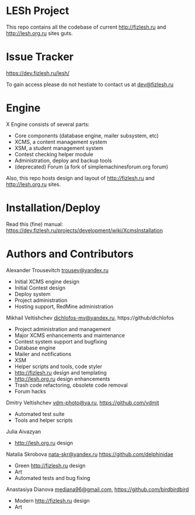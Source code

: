 LESh Project
============
This repo contains all the codebase of current http://fizlesh.ru and
http://lesh.org.ru sites guts.

Issue Tracker
=============
https://dev.fizlesh.ru/lesh/

To gain access please do not hestiate to contact us at dev@fizlesh.ru

Engine
=============
X Engine consists of several parts:

* Core components (database engine, mailer subsystem, etc)
* XCMS, a content management system
* XSM, a student management system
* Contest checking helper module
* Administration, deploy and backup tools
* (deprecated) Forum (a fork of simplemachinesforum.org forum)

Also, this repo hosts design and layout of
http://fizlesh.ru and http://lesh.org.ru sites.

Installation/Deploy
===================
Read this (fine) manual:
https://dev.fizlesh.ru/projects/development/wiki/XcmsInstallation

Authors and Contributors
========================
Alexander Trousevitch <trousev@yandex.ru>
* Initial XCMS engine design
* Initial Contest design
* Deploy system
* Project administration
* Hosting support, RedMine administration

Mikhail Veltishchev <dichlofos-mv@yandex.ru>, https://github/dichlofos
* Project administration and management
* Major XCMS enhancements and maintenance
* Contest system support and bugfixing
* Database engine
* Mailer and notifications
* XSM
* Helper scripts and tools, code styler
* http://fizlesh.ru design and templating
* http://lesh.org.ru design enhancements
* Trash code refactoring, obsolete code removal
* Forum hacks

Dmitry Veltishchev <vdm-photo@ya.ru>, https://github.com/vdmit
* Automated test suite
* Tools and helper scripts

Julia Aivazyan
* http://lesh.org.ru design

Natalia Skrobova <nata-skr@yandex.ru>
https://github.com/delphinidae
* Green http://fizlesh.ru design
* Art
* Automated tests and bug fixing

Anastasiya Dianova <mediana96@gmail.com>, https://github.com/birdbirdbird
* Modern http://fizlesh.ru design
* Art

